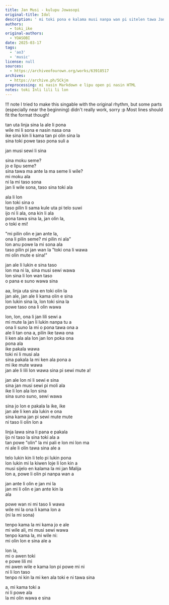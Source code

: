 ```yaml
---
title: Jan Musi - kulupu Jowasopi
original-title: Idol
description: ' mi toki pona e kalama musi nanpa wan pi sitelen tawa Jan Lili Sewi! sina wile ante e ona la, sina ken toki lon anpa :) (mi lukin ala e sitelen tawa ni... mi wile lukin taso mi jo ala e tenpo :( ken la mi lukin lon tenpo kama......) '
authors:
  - toki_ike
original-authors:
  - YOASOBI
date: 2025-03-17
tags:
  - 'ao3'
  - 'music'
license: null
sources:
  - https://archiveofourown.org/works/63918517
archives:
  - https://archive.ph/5Ckjm
preprocessing: mi nasin Markdown e lipu open pi nasin HTML
notes: toki Inli lili li lon
---
```


!!! note
    I tried to make this singable with the original rhythm, but some parts (especially near the beginning) didn't really work, sorry :p Most lines should fit the format though!

tan uta linja sina la ale li pona  
wile mi li sona e nasin nasa ona  
ike sina kin li kama tan pi olin sina la  
sina toki powe taso pona suli a

jan musi sewi li sina

sina moku seme?  
jo e lipu seme?  
sina tawa ma ante la ma seme li wile?  
mi moku ala  
ni la mi taso sona  
jan li wile sona, taso sina toki ala

ala li lon  
lon toki sina o  
taso pilin li sama kule uta pi telo suwi  
ijo ni li ala, ona kin li ala  
pona tawa sina la, jan olin la,  
o toki e mi!

"mi pilin olin e jan ante la,  
ona li pilin seme? mi pilin ni ala"  
lon anu powe la mi sona ala  
taso pilin pi jan wan la "toki ona li wawa  
mi olin mute e sina!"

jan ale li lukin e sina taso  
lon ma ni la, sina musi sewi wawa  
lon sina li lon wan taso  
o pana e suno wawa sina

aa, linja uta sina en toki olin la  
jan ale, jan ale li kama olin e sina  
lon lukin sina la, lon toki sina la  
powe taso ona li olin wawa

lon, lon, ona li jan lili sewi a  
mi mute la jan li lukin nanpa tu a  
ona li suno la mi o pona tawa ona a  
ale li tan ona a, pilin ike tawa ona  
li ken ala ala lon jan lon poka ona  
pona ala  
ike pakala wawa  
toki ni li musi ala  
sina pakala la mi ken ala pona a  
mi ike mute wawa  
jan ale li lili lon wawa sina pi sewi mute a!

jan ale lon ni li sewi e sina  
sina jan musi sewi pi moli ala  
ike li lon ala lon sina  
sina suno suno, sewi wawa

sina jo lon e pakala la ike, ike  
jan ale li ken ala lukin e ona  
sina kama jan pi sewi mute mute  
ni taso li olin lon a

linja lawa sina li pana e pakala  
ijo ni taso la sina toki ala a  
tan powe "olin" la mi pali e lon mi lon ma  
ni ale li olin tawa sina ale a

telo lukin kin li telo pi lukin pona  
lon lukin mi la kiwen loje li lon kin a  
musi sijelo en kalama la mi jan Malija  
lon a, powe li olin pi nanpa wan a

jan ante li olin e jan mi la  
jan mi li olin e jan ante kin la  
ala

powe wan ni mi taso li wawa  
wile mi la ona li kama lon a  
(ni la mi sona)

tenpo kama la mi kama jo e ale  
mi wile ali, mi musi sewi wawa  
tenpo kama la, mi wile ni:  
mi olin lon e sina ale a

lon la,  
mi o awen toki  
e powe lili mi  
mi awen wile e kama lon pi powe mi ni  
ni li lon taso  
tenpo ni kin la mi ken ala toki e ni tawa sina

a, mi kama toki a  
ni li powe ala  
la mi olin wawa e sina
